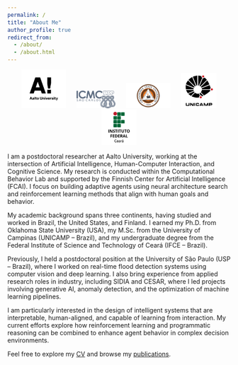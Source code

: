 ```yaml
---
permalink: /
title: "About Me"
author_profile: true
redirect_from: 
  - /about/
  - /about.html
---
```

<p align="center">
  <img src="/images/logos/aalto.png" alt="Aalto University" style="max-height:800px; max-width:100px; margin:0 10px;">
  <img src="/images/logos/usp.jpg" alt="USP" style="max-height:40px; max-width:100px; margin:0 10px;">
  <img src="/images/logos/osu.png" alt="Oklahoma State University" style="max-height:800px; max-width:100px; margin:0 10px;">
  <img src="/images/logos/unicamp.png" alt="UNICAMP" style="max-height:80px; max-width:100px; margin:0 10px;">
  <img src="/images/logos/ifce.png" alt="IFCE" style="max-height:80px; max-width:100px; margin:0 10px;">
</p>

I am a postdoctoral researcher at Aalto University, working at the intersection of Artificial Intelligence, Human-Computer Interaction, and Cognitive Science. My research is conducted within the Computational Behavior Lab and supported by the Finnish Center for Artificial Intelligence (FCAI). I focus on building adaptive agents using neural architecture search and reinforcement learning methods that align with human goals and behavior.

My academic background spans three continents, having studied and worked in Brazil, the United States, and Finland. I earned my Ph.D. from Oklahoma State University (USA), my M.Sc. from the University of Campinas (UNICAMP – Brazil), and my undergraduate degree from the Federal Institute of Science and Technology of Ceará (IFCE – Brazil).

Previously, I held a postdoctoral position at the University of São Paulo (USP – Brazil), where I worked on real-time flood detection systems using computer vision and deep learning. I also bring experience from applied research roles in industry, including SIDIA and CESAR, where I led projects involving generative AI, anomaly detection, and the optimization of machine learning pipelines.

I am particularly interested in the design of intelligent systems that are interpretable, human-aligned, and capable of learning from interaction. My current efforts explore how reinforcement learning and programmatic reasoning can be combined to enhance agent behavior in complex decision environments.

Feel free to explore my [CV](/cv/) and browse my [publications](/publications/).
